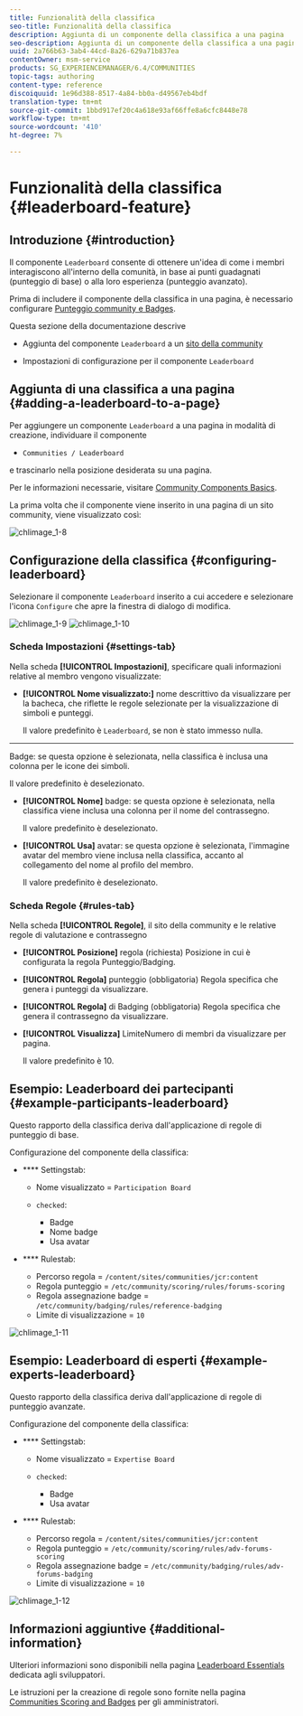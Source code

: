 ```yaml
---
title: Funzionalità della classifica
seo-title: Funzionalità della classifica
description: Aggiunta di un componente della classifica a una pagina
seo-description: Aggiunta di un componente della classifica a una pagina
uuid: 2a766b63-3ab4-44cd-8a26-629a71b837ea
contentOwner: msm-service
products: SG_EXPERIENCEMANAGER/6.4/COMMUNITIES
topic-tags: authoring
content-type: reference
discoiquuid: 1e96d388-8517-4a84-bb0a-d49567eb4bdf
translation-type: tm+mt
source-git-commit: 1bbd917ef20c4a618e93af66ffe8a6cfc8448e78
workflow-type: tm+mt
source-wordcount: '410'
ht-degree: 7%

---
```



# Funzionalità della classifica {#leaderboard-feature}

## Introduzione {#introduction}

Il componente `Leaderboard` consente di ottenere un&#39;idea di come i membri interagiscono all&#39;interno della comunità, in base ai punti guadagnati (punteggio di base) o alla loro esperienza (punteggio avanzato).

Prima di includere il componente della classifica in una pagina, è necessario configurare [Punteggio community e Badges](implementing-scoring.md).

Questa sezione della documentazione descrive

* Aggiunta del componente `Leaderboard` a un [sito della community](overview.md#community-sites)

* Impostazioni di configurazione per il componente `Leaderboard`

## Aggiunta di una classifica a una pagina {#adding-a-leaderboard-to-a-page}

Per aggiungere un componente `Leaderboard` a una pagina in modalità di creazione, individuare il componente

* `Communities / Leaderboard`

e trascinarlo nella posizione desiderata su una pagina.

Per le informazioni necessarie, visitare [Community Components Basics](basics.md).

La prima volta che il componente viene inserito in una pagina di un sito community, viene visualizzato così:

![chlimage_1-8](assets/chlimage_1-8.png)

## Configurazione della classifica {#configuring-leaderboard}

Selezionare il componente `Leaderboard` inserito a cui accedere e selezionare l&#39;icona `Configure` che apre la finestra di dialogo di modifica.

![chlimage_1-9](assets/chlimage_1-9.png) ![chlimage_1-10](assets/chlimage_1-10.png)

### Scheda Impostazioni {#settings-tab}

Nella scheda **[!UICONTROL Impostazioni]**, specificare quali informazioni relative al membro vengono visualizzate:

* **[!UICONTROL Nome visualizzato:]**
nome descrittivo da visualizzare per la bacheca, che riflette le regole selezionate per la visualizzazione di simboli e punteggi.

   Il valore predefinito è `Leaderboard`, se non è stato immesso nulla.

* ****
Badge: se questa opzione è selezionata, nella classifica è inclusa una colonna per le icone dei simboli.

   Il valore predefinito è deselezionato.

* **[!UICONTROL Nome]**
badge: se questa opzione è selezionata, nella classifica viene inclusa una colonna per il nome del contrassegno.

   Il valore predefinito è deselezionato.

* **[!UICONTROL Usa]**
avatar: se questa opzione è selezionata, l&#39;immagine avatar del membro viene inclusa nella classifica, accanto al collegamento del nome al profilo del membro.

   Il valore predefinito è deselezionato.

### Scheda Regole {#rules-tab}

Nella scheda **[!UICONTROL Regole]**, il sito della community e le relative regole di valutazione e contrassegno

* **[!UICONTROL Posizione]**
 regola (richiesta) Posizione in cui è configurata la regola Punteggio/Badging.

* **[!UICONTROL Regola]**
 punteggio (obbligatoria) Regola specifica che genera i punteggi da visualizzare.

* **[!UICONTROL Regola]**
 di Badging (obbligatoria) Regola specifica che genera il contrassegno da visualizzare.

* **[!UICONTROL Visualizza]**
LimiteNumero di membri da visualizzare per pagina.

   Il valore predefinito è 10.

## Esempio: Leaderboard dei partecipanti {#example-participants-leaderboard}

Questo rapporto della classifica deriva dall&#39;applicazione di regole di punteggio di base.

Configurazione del componente della classifica:

* **** Settingstab:

   * Nome visualizzato = `Participation Board`
   * `checked`:

      * Badge
      * Nome badge
      * Usa avatar

* **** Rulestab:

   * Percorso regola = `/content/sites/communities/jcr:content`
   * Regola punteggio = `/etc/community/scoring/rules/forums-scoring`
   * Regola assegnazione badge = `/etc/community/badging/rules/reference-badging`
   * Limite di visualizzazione = `10`

![chlimage_1-11](assets/chlimage_1-11.png)

## Esempio: Leaderboard di esperti {#example-experts-leaderboard}

Questo rapporto della classifica deriva dall&#39;applicazione di regole di punteggio avanzate.

Configurazione del componente della classifica:

* **** Settingstab:

   * Nome visualizzato = `Expertise Board`
   * `checked`:

      * Badge
      * Usa avatar

* **** Rulestab:

   * Percorso regola = `/content/sites/communities/jcr:content`
   * Regola punteggio = `/etc/community/scoring/rules/adv-forums-scoring`
   * Regola assegnazione badge = `/etc/community/badging/rules/adv-forums-badging`
   * Limite di visualizzazione = `10`

![chlimage_1-12](assets/chlimage_1-12.png)

## Informazioni aggiuntive {#additional-information}

Ulteriori informazioni sono disponibili nella pagina [Leaderboard Essentials](leaderboard.md) dedicata agli sviluppatori.

Le istruzioni per la creazione di regole sono fornite nella pagina [Communities Scoring and Badges](implementing-scoring.md) per gli amministratori.
